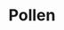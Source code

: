 ---
title: Pollen
layout: definition
brief: The male reproductive cell bodies produced by anthers of flowers. It is collected and used by honey bees as their source of protein.
source: betterbee.com
see_also: 
  - title: Honey
    file: honey 
---